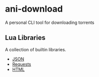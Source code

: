 # ani-download
A personal CLI tool for downloading torrents

## Lua Libraries
A collection of builtin libraries.
- [JSON](./docs/json.md)
- [Requests](./docs/requests.md)
- [HTML](./docs/html.md)
